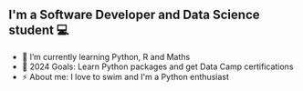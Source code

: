 ## I'm a Software Developer and Data Science student 💻

- 🌱 I’m currently learning Python, R and Maths
- 🥅 2024 Goals: Learn Python packages and get Data Camp certifications
- ⚡ About me: I love to swim and I'm a Python enthusiast
